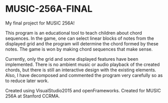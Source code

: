 # MUSIC-256A-FINAL
My final project for MUSIC 256A!

This program is an educational tool to teach children about chord sequences. In the game, one can select linear blocks of notes from the displayed grid and the program will determine the chord formed by these notes. The game is won by making chord sequences that make sense.

Currently, only the grid and some displayed features have been implemented. There is no ambient music or audio playback of the created chords, but there is still an interactive design with the existing elements. Also, I have decomposed and commented the program very carefully so as to reduce later work.

Created using VisualStudio2015 and openFrameworks. Created for MUSIC 256A at Stanford CCRMA.
